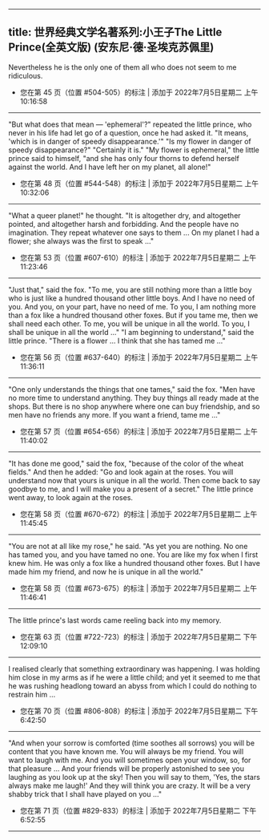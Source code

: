 
---
title: 世界经典文学名著系列:小王子The Little Prince(全英文版) (安东尼·德·圣埃克苏佩里)
---

Nevertheless he is the only one of them all who does not seem to me ridiculous.
- 您在第 45 页（位置 #504-505）的标注 | 添加于 2022年7月5日星期二 上午10:16:58
---

"But what does that mean — 'ephemeral'?" repeated the little prince, who never in his life had let go of a question, once he had asked it. "It means, 'which is in danger of speedy disappearance.'" "Is my flower in danger of speedy disappearance?" "Certainly it is." "My flower is ephemeral," the little prince said to himself, "and she has only four thorns to defend herself against the world. And I have left her on my planet, all alone!"
- 您在第 48 页（位置 #544-548）的标注 | 添加于 2022年7月5日星期二 上午10:32:06
---

"What a queer planet!" he thought. "It is altogether dry, and altogether pointed, and altogether harsh and forbidding. And the people have no imagination. They repeat whatever one says to them ... On my planet I had a flower; she always was the first to speak ..."
- 您在第 53 页（位置 #607-610）的标注 | 添加于 2022年7月5日星期二 上午11:23:46
---

"Just that," said the fox. "To me, you are still nothing more than a little boy who is just like a hundred thousand other little boys. And I have no need of you. And you, on your part, have no need of me. To you, I am nothing more than a fox like a hundred thousand other foxes. But if you tame me, then we shall need each other. To me, you will be unique in all the world. To you, I shall be unique in all the world ..." "I am beginning to understand," said the little prince. "There is a flower ... I think that she has tamed me ..."
- 您在第 56 页（位置 #637-640）的标注 | 添加于 2022年7月5日星期二 上午11:36:11
---

"One only understands the things that one tames," said the fox. "Men have no more time to understand anything. They buy things all ready made at the shops. But there is no shop anywhere where one can buy friendship, and so men have no friends any more. If you want a friend, tame me ..."
- 您在第 57 页（位置 #654-656）的标注 | 添加于 2022年7月5日星期二 上午11:40:02
---

"It has done me good," said the fox, "because of the color of the wheat fields." And then he added: "Go and look again at the roses. You will understand now that yours is unique in all the world. Then come back to say goodbye to me, and I will make you a present of a secret." The little prince went away, to look again at the roses.
- 您在第 58 页（位置 #670-672）的标注 | 添加于 2022年7月5日星期二 上午11:45:45
---

"You are not at all like my rose," he said. "As yet you are nothing. No one has tamed you, and you have tamed no one. You are like my fox when I first knew him. He was only a fox like a hundred thousand other foxes. But I have made him my friend, and now he is unique in all the world."
- 您在第 58 页（位置 #673-675）的标注 | 添加于 2022年7月5日星期二 上午11:46:41
---

The little prince's last words came reeling back into my memory.
- 您在第 63 页（位置 #722-723）的标注 | 添加于 2022年7月5日星期二 下午12:09:10
---

I realised clearly that something extraordinary was happening. I was holding him close in my arms as if he were a little child; and yet it seemed to me that he was rushing headlong toward an abyss from which I could do nothing to restrain him ...
- 您在第 70 页（位置 #806-808）的标注 | 添加于 2022年7月5日星期二 下午6:42:50
---

"And when your sorrow is comforted (time soothes all sorrows) you will be content that you have known me. You will always be my friend. You will want to laugh with me. And you will sometimes open your window, so, for that pleasure ... And your friends will be properly astonished to see you laughing as you look up at the sky! Then you will say to them, 'Yes, the stars always make me laugh!' And they will think you are crazy. It will be a very shabby trick that I shall have played on you ..."
- 您在第 71 页（位置 #829-833）的标注 | 添加于 2022年7月5日星期二 下午6:52:55
---

